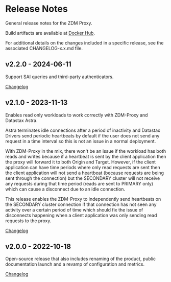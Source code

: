 # Release Notes

General release notes for the ZDM Proxy.

Build artifacts are available at [Docker Hub](https://hub.docker.com/repository/docker/datastax/zdm-proxy).

For additional details on the changes included in a specific release, see the associated CHANGELOG-x.x.md file.

## v2.2.0 - 2024-06-11

Support SAI queries and third-party authenticators.

[Changelog](CHANGELOG/CHANGELOG-2.2.md#v220---2024-06-11)

## v2.1.0 - 2023-11-13

Enables read only workloads to work correctly with ZDM-Proxy and Datastax Astra. 

Astra terminates idle connections after a period of inactivity and Datastax Drivers send periodic heartbeats by default if the user does not send any request in a time interval so this is not an issue in a normal deployment. 

With ZDM-Proxy in the mix, there won't be an issue if the workload has both reads and writes because if a heartbeat is sent by the client application then the proxy will forward it to both Origin and Target. However, if the client application can have time periods where only read requests are sent then the client application will not send a heartbeat (because requests are being sent through the connection) but the SECONDARY cluster will not receive any requests during that time period (reads are sent to PRIMARY only) which can cause a disconnect due to an idle connection.

This release enables the ZDM-Proxy to independently send heartbeats on the SECONDARY cluster connection if that connection has not seen any activity over a certain period of time which should fix the issue of disconnects happening when a client application was only sending read requests to the proxy.

[Changelog](CHANGELOG/CHANGELOG-2.1.md#v210---2023-11-13)

## v2.0.0 - 2022-10-18

Open-source release that also includes renaming of the product, public documentation launch and a revamp of configuration and metrics.

[Changelog](CHANGELOG/CHANGELOG-2.0.md#v200---2022-10-18)